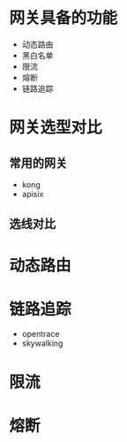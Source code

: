 # 网关具备的功能
- 动态路由
- 黑白名单
- 限流
- 熔断
- 链路追踪

# 网关选型对比
## 常用的网关
- kong
- apisix

## 选线对比


# 动态路由

# 链路追踪
- opentrace
- skywalking

# 限流

# 熔断
